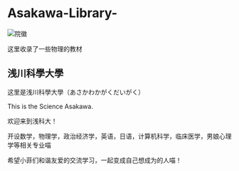 # Asakawa-Library-
![院徽](https://github.com/user-attachments/assets/cd139e47-feea-445c-b946-21bdf8ed4114)

这里收录了一些物理的教材

浅川科學大學
---------------------------------------------------------
这里是浅川科學大學（あさかわかがくだいがく）

This is the Science Asakawa.

欢迎来到浅科大！

开设数学，物理学，政治经济学，英语，日语，计算机科学，临床医学，男娘心理学等相关专业喵

希望小菲们和谐友爱的交流学习，一起变成自己想成为的人喵！

